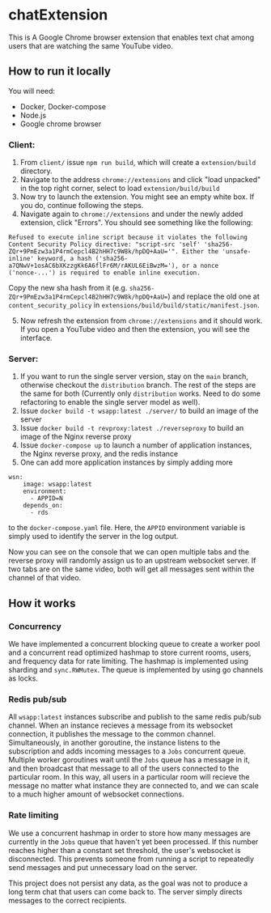 # chatExtension
This is A Google Chrome browser extension that enables text chat among users that are watching the same YouTube video.

## How to run it locally

You will need:
- Docker, Docker-compose
- Node.js
- Google chrome browser



### Client:
1. From `client/` issue `npm run build`, which will create a `extension/build` directory. 
2. Navigate to the address `chrome://extensions` and click "load unpacked" in the top right corner, select to load `extension/build/build`
3. Now try to launch the extension. You might see an empty white box. If you do, continue following the steps. 
4. Navigate again to `chrome://extensions` and under the newly added extension, click "Errors". You should see something like the following:
  ```
  Refused to execute inline script because it violates the following Content Security Policy directive: "script-src 'self' 'sha256-ZQr+9PmEzw3a1P4rmCepcl4B2hHH7c9W8k/hpDQ+AaU='". Either the 'unsafe-inline' keyword, a hash ('sha256-a7QNwV+1osAC6bXKzzgKk6A6flFr6M/rAKUL6EiBwzM='), or a nonce ('nonce-...') is required to enable inline execution.
  ```
  Copy the new sha hash from it (e.g. `sha256-ZQr+9PmEzw3a1P4rmCepcl4B2hHH7c9W8k/hpDQ+AaU=`) and replace the old one at `content_security_policy` in `extensions/build/build/static/manifest.json`. 

5. Now refresh the extension from `chrome://extensions` and it should work. If you open a YouTube video and then the extension, you will see the interface.

### Server:

1. If you want to run the single server version, stay on the `main` branch, otherwise checkout the `distribution` branch. The rest of the steps are the same for both (Currently only `distribution` works. Need to do some refactoring to enable the single server model as well). 
2. Issue `docker build -t wsapp:latest ./server/` to build an image of the server
3. Issue `docker build -t revproxy:latest ./reverseproxy` to build an image of the Nginx reverse proxy
4. Issue `docker-compose up` to launch a number of application instances, the Nginx reverse proxy, and the redis instance
5. One can add more application instances by simply adding more 
```
wsn:
    image: wsapp:latest
    environment:
      - APPID=N
    depends_on:
      - rds
```
to the `docker-compose.yaml` file. Here, the `APPID` environment variable is simply used to identify the server in the log output. 

Now you can see on the console that we can open multiple tabs and the reverse proxy will randomly assign us to an upstream websocket server. If two tabs are on the same video, both will get all messages sent within the channel of that video. 

## How it works

### Concurrency
We have implemented a concurrent blocking queue to create a worker pool and a concurrent read optimized hashmap to store current rooms, users, and frequency data for rate limiting. The hashmap is implemented using sharding and `sync.RWMutex`. The queue is implemented by using go channels as locks. 

### Redis pub/sub
All `wsapp:latest` instances subscribe and publish to the same redis pub/sub channel. When an instance recieves a message from its websocket connection, it publishes the message to the common channel. Simultaneously, in another goroutine, the instance listens to the subscription and adds incoming messages to a `Jobs` concurrent queue. Multiple worker goroutines wait until the `Jobs` queue has a message in it, and then broadcast that message to all of the users connected to the particular room. In this way, all users in a particular room will recieve the message no matter what instance they are connected to, and we can scale to a much higher amount of websocket connections. 

### Rate limiting
We use a concurrent hashmap in order to store how many messages are currently in the `Jobs` queue that haven't yet been processed. If this number reaches higher than a constant set threshold, the user's websocket is disconnected. This prevents someone from running a script to repeatedly send messages and put unnecessary load on the server.

This project does not persist any data, as the goal was not to produce a long term chat that users can come back to. The server simply directs messages to the correct recipients. 
  



